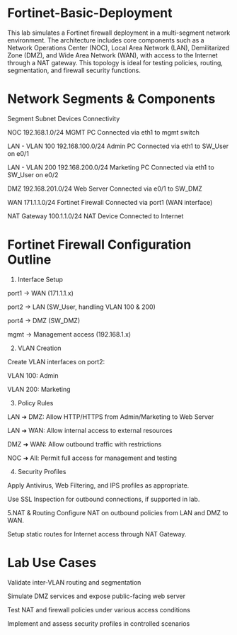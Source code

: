 # Fortinet-Basic-Deployment 


This lab simulates a Fortinet firewall deployment in a multi-segment network environment. The architecture includes core components such as a Network Operations Center (NOC), Local Area Network (LAN), Demilitarized Zone (DMZ), and Wide Area Network (WAN), with access to the Internet through a NAT gateway. This topology is ideal for testing policies, routing, segmentation, and firewall security functions.


# Network Segments & Components

Segment Subnet  Devices Connectivity

NOC 192.168.1.0/24  MGMT PC Connected via eth1 to mgmt switch

LAN - VLAN 100  192.168.100.0/24    Admin PC    Connected via eth1 to SW_User on e0/1

LAN - VLAN 200  192.168.200.0/24    Marketing PC    Connected via eth1 to SW_User on e0/2

DMZ 192.168.201.0/24    Web Server  Connected via e0/1 to SW_DMZ

WAN 171.1.1.0/24    Fortinet Firewall   Connected via port1 (WAN interface)

NAT Gateway 100.1.1.0/24    NAT Device  Connected to Internet


# Fortinet Firewall Configuration Outline

1. Interface Setup

port1 → WAN (171.1.1.x)

port2 → LAN (SW_User, handling VLAN 100 & 200)

port4 → DMZ (SW_DMZ)

mgmt → Management access (192.168.1.x)

2. VLAN Creation

Create VLAN interfaces on port2:

VLAN 100: Admin

VLAN 200: Marketing

3. Policy Rules

LAN ➜ DMZ: Allow HTTP/HTTPS from Admin/Marketing to Web Server

LAN ➜ WAN: Allow internal access to external resources

DMZ ➜ WAN: Allow outbound traffic with restrictions

NOC ➜ All: Permit full access for management and testing

4. Security Profiles

Apply Antivirus, Web Filtering, and IPS profiles as appropriate.

Use SSL Inspection for outbound connections, if supported in lab.

5.NAT & Routing
Configure NAT on outbound policies from LAN and DMZ to WAN.

Setup static routes for Internet access through NAT Gateway.

#  Lab Use Cases

Validate inter-VLAN routing and segmentation

Simulate DMZ services and expose public-facing web server

Test NAT and firewall policies under various access conditions

Implement and assess security profiles in controlled scenarios



